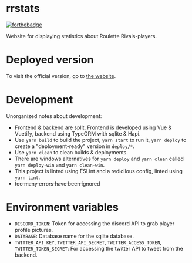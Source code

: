 # rrstats
[![forthebadge](https://forthebadge.com/images/badges/contains-technical-debt.svg)](https://forthebadge.com)

Website for displaying statistics about Roulette Rivals-players.

# Deployed version
To visit the official version, go to [the website](https://rrstats.currymaker.net).

# Development
Unorganized notes about development:
- Frontend & backend are split. Frontend is developed using Vue & Vuetify, backend using TypeORM with sqlite & Hapi.
- Use `yarn build` to build the project, `yarn start` to run it, `yarn deploy` to create a "deployment-ready" version in `deploy/*`.
- Use `yarn clean` to clean builds & deployments.
- There are windows alternatives for `yarn deploy` and `yarn clean` called `yarn deploy-win` and `yarn clean-win`.
- This project is linted using ESLint and a redicilous config, linted using `yarn lint`.
- ~~too many errors have been ignored~~

# Environment variables
- `DISCORD_TOKEN`: Token for accessing the discord API to grab player profile pictures.
- `DATABASE`: Database name for the sqlite database.
- `TWITTER_API_KEY`, `TWITTER_API_SECRET`, `TWITTER_ACCESS_TOKEN`, `TWITTER_TOKEN_SECRET`: For accessing the twitter API to tweet from the backend.
